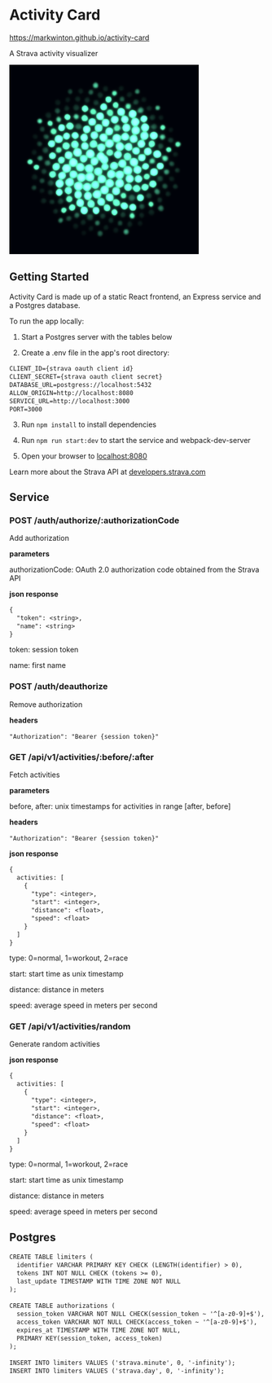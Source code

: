 # Activity Card

https://markwinton.github.io/activity-card

A Strava activity visualizer

![render preview](icon/icon-372.png)

## Getting Started

Activity Card is made up of a static React frontend, an Express service and a Postgres database. 

To run the app locally:

1. Start a Postgres server with the tables below

2. Create a .env file in the app's root directory:

```
CLIENT_ID={strava oauth client id}
CLIENT_SECRET={strava oauth client secret}
DATABASE_URL=postgress://localhost:5432
ALLOW_ORIGIN=http://localhost:8080
SERVICE_URL=http://localhost:3000
PORT=3000
```

3. Run `npm install` to install dependencies

4. Run `npm run start:dev` to start the service and webpack-dev-server

5. Open your browser to [localhost:8080](http://localhost:8080)

Learn more about the Strava API at [developers.strava.com](https://developers.strava.com)

## Service

### POST /auth/authorize/:authorizationCode

Add authorization

__parameters__

authorizationCode: OAuth 2.0 authorization code obtained from the Strava API

__json response__

```
{
  "token": <string>,
  "name": <string>
}
```

token: session token 

name: first name

### POST /auth/deauthorize

Remove authorization

__headers__

`"Authorization": "Bearer {session token}"`

### GET /api/v1/activities/:before/:after

Fetch activities 

__parameters__

before, after: unix timestamps for activities in range [after, before]

__headers__

`"Authorization": "Bearer {session token}"`

__json response__

```
{
  activities: [
    {
      "type": <integer>,
      "start": <integer>,
      "distance": <float>,
      "speed": <float>
    }
  ]
}
```
 
type: 0=normal, 1=workout, 2=race

start: start time as unix timestamp

distance: distance in meters

speed: average speed in meters per second

### GET /api/v1/activities/random

Generate random activities 

__json response__

```
{
  activities: [
    {
      "type": <integer>,
      "start": <integer>,
      "distance": <float>,
      "speed": <float>
    }
  ]
}
```
 
type: 0=normal, 1=workout, 2=race

start: start time as unix timestamp

distance: distance in meters

speed: average speed in meters per second

## Postgres

```
CREATE TABLE limiters (
  identifier VARCHAR PRIMARY KEY CHECK (LENGTH(identifier) > 0),
  tokens INT NOT NULL CHECK (tokens >= 0),
  last_update TIMESTAMP WITH TIME ZONE NOT NULL
);

CREATE TABLE authorizations (
  session_token VARCHAR NOT NULL CHECK(session_token ~ '^[a-z0-9]+$'),
  access_token VARCHAR NOT NULL CHECK(access_token ~ '^[a-z0-9]+$'),
  expires_at TIMESTAMP WITH TIME ZONE NOT NULL,
  PRIMARY KEY(session_token, access_token)
);

INSERT INTO limiters VALUES ('strava.minute', 0, '-infinity');
INSERT INTO limiters VALUES ('strava.day', 0, '-infinity');
```
